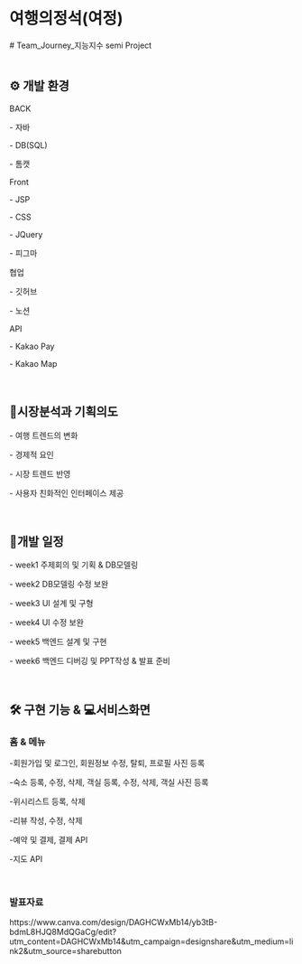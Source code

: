 <h1>여행의정석(여정)</h1>
# Team_Journey_지능지수
semi Project 
<br>
<br>
<h2 ><b> ⚙️ 개발 환경 </b></h2>
<p data-ke-size="size16"> BACK</p>
<p data-ke-size="size16"> - 자바</p>
<p data-ke-size="size16"> - DB(SQL)</p>
<p data-ke-size="size16"> - 톰캣</p>
<p data-ke-size="size16"> Front</p>
<p data-ke-size="size16"> - JSP</p>
<p data-ke-size="size16"> - CSS</p>
<p data-ke-size="size16"> - JQuery</p>
<p data-ke-size="size16"> - 피그마</p>
<p data-ke-size="size16"> 협업</p>
<p data-ke-size="size16"> - 깃허브</p>
<p data-ke-size="size16"> - 노션</p>
<p data-ke-size="size16"> API</p>
<p data-ke-size="size16"> - Kakao Pay</p>
<p data-ke-size="size16"> - Kakao Map</p>
<br>
<h2 ><b> 📝시장분석과 기획의도 </b></h2>
<p data-ke-size="size16"> - 여행 트렌드의 변화 </p>
<p data-ke-size="size16"> - 경제적 요인 </p>
<p data-ke-size="size16"> - 시장 트렌드 반영 </p>
<p data-ke-size="size16"> - 사용자 친화적인 인터페이스 제공 </p>
<br>
<h2 ><b> 📅개발 일정 </b></h2>
<p data-ke-size="size16"> - week1 주제회의 및 기획 & DB모델링</p>
<p data-ke-size="size16"> - week2 DB모델링 수정 보완</p>
<p data-ke-size="size16"> - week3 UI 설계 및 구형</p>
<p data-ke-size="size16"> - week4 UI 수정 보완</p>
<p data-ke-size="size16"> - week5 백엔드 설계 및 구현</p>
<p data-ke-size="size16"> - week6 백엔드 디버깅 및 PPT작성 & 발표 준비</p>
<br>
<h2><b> 🛠️ 구현 기능 & 💻서비스화면 </b></h2>
<h3><b>홈 &amp; 메뉴</b></h3>
<p data-ke-size="size16"> -회원가입 및 로그인, 회원정보 수정, 탈퇴, 프로필 사진 등록 </p>
<p data-ke-size="size16"> -숙소 등록, 수정, 삭제, 객실 등록, 수정, 삭제, 객실 사진 등록  </p>
<p data-ke-size="size16"> -위시리스트 등록, 삭제 </p>
<p data-ke-size="size16"> -리뷰 작성, 수정, 삭제 </p>
<p data-ke-size="size16"> -예약 및 결제, 결제 API </p>
<p data-ke-size="size16"> -지도 API </p>

<br>
<h3><b>발표자료</b></h3>
https://www.canva.com/design/DAGHCWxMb14/yb3tB-bdmL8HJQ8MdQGaCg/edit?utm_content=DAGHCWxMb14&utm_campaign=designshare&utm_medium=link2&utm_source=sharebutton
